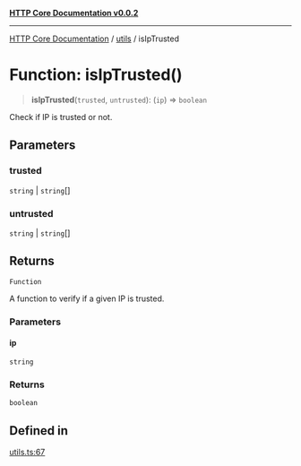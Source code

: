 [**HTTP Core Documentation v0.0.2**](../../README.md)

***

[HTTP Core Documentation](../../modules.md) / [utils](../README.md) / isIpTrusted

# Function: isIpTrusted()

> **isIpTrusted**(`trusted`, `untrusted`): (`ip`) => `boolean`

Check if IP is trusted or not.

## Parameters

### trusted

`string` | `string`[]

### untrusted

`string` | `string`[]

## Returns

`Function`

A function to verify if a given IP is trusted.

### Parameters

#### ip

`string`

### Returns

`boolean`

## Defined in

[utils.ts:67](https://github.com/stonemjs/http-core/blob/ed7c2187bd85b6877da7cd9f8c94448716446e07/src/utils.ts#L67)
